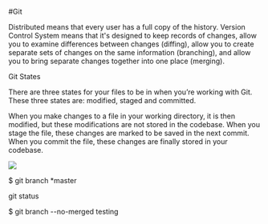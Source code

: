 #Git

Distributed means that every user has a full copy of the history.
Version Control System means that it's designed to keep records of changes, allow you to examine differences between changes (diffing), allow you to create separate sets of changes on the same information (branching), and allow you to bring separate changes together into one place (merging).

Git States

There are three states for your files to be in when you’re working with Git. These three states are: modified, staged and committed.

When you make changes to a file in your working directory, it is then modified, but these modifications are not stored in the codebase. When you stage the file, these changes are marked to be saved in the next commit. When you commit the file, these changes are finally stored in your codebase.

![](https://blog.udemy.com/wp-content/uploads/2015/08/image027.png)

$ git branch
*master

git status

$ git branch --no-merged
testing
